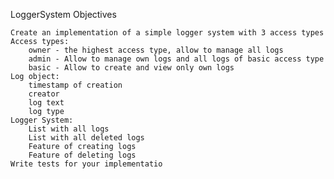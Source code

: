 LoggerSystem
Objectives

    Create an implementation of a simple logger system with 3 access types
    Access types:
        owner - the highest access type, allow to manage all logs
        admin - Allow to manage own logs and all logs of basic access type
        basic - Allow to create and view only own logs
    Log object:
        timestamp of creation
        creator
        log text
        log type
    Logger System:
        List with all logs
        List with all deleted logs
        Feature of creating logs
        Feature of deleting logs
    Write tests for your implementatio
